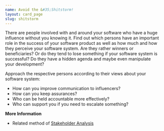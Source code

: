 ```yaml
---
name: Avoid the &#35;Shitstorm!
layout: card_page
slug: shitstorm
---
```

There are people involved with and around your software who have a huge influence without you knowing it. Find out which persons have an important role in the success of your software product as well as how much and how they perceive your software system. Are they rather winners or beneficiaries? Or do they tend to lose something if your software system is successful? Do they have a hidden agenda and maybe even manipulate your development?

Approach the respective persons according to their views about your software system:

* How can you improve communication to influencers?
* How can you keep assurances?
* Who can be held accountable more effectively?
* Who can support you if you need to escalate something?

**More Information**

* Related method of [Stakeholder Analysis](https://gamestorming.com/stakeholder-analysis/)